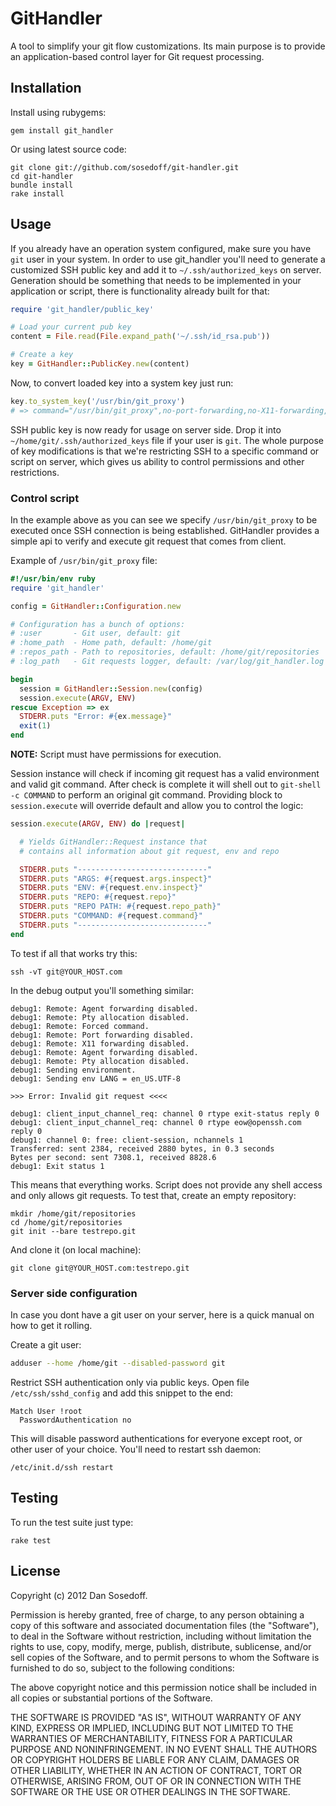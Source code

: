 # GitHandler

A tool to simplify your git flow customizations. Its main purpose is to provide an
application-based control layer for Git request processing.

## Installation

Install using rubygems:

```
gem install git_handler
```

Or using latest source code:

```
git clone git://github.com/sosedoff/git-handler.git
cd git-handler
bundle install
rake install
```

## Usage

If you already have an operation system configured, make sure you have ```git```
user in your system. In order to use git_handler you'll need to generate a customized SSH public key and 
add it to ```~/.ssh/authorized_keys``` on server. Generation should be something 
that needs to be implemented in your application or script, there is functionality already
built for that:

```ruby
require 'git_handler/public_key'

# Load your current pub key
content = File.read(File.expand_path('~/.ssh/id_rsa.pub'))

# Create a key
key = GitHandler::PublicKey.new(content)
```

Now, to convert loaded key into a system key just run:

```ruby
key.to_system_key('/usr/bin/git_proxy')
# => command="/usr/bin/git_proxy",no-port-forwarding,no-X11-forwarding,no-agent-forwarding,no-pty ssh-rsa AAAAB3NzaC1yc2EAAAADAQABAAABAQDNjN3ZUOoosWeuJ7KczE5FAOzwZ+Z51KSQvqTCb7ccBi4u+pPYcGEYr2t0cx/BUcx/ZGE8ih+zxN1qM8KmM0uluuy54itHsKFdAwoibkbG22fQc2DY0RmktXXB/w6LxmFuQrmz0fkcbkE39pm5k6Nw6mqks5HjM7aDXRdwM8fSrq0PjfUNiESIrIAeEMGhtZFaj+WZVMfXaIlgzxZsAUpUULhN4j069v8VgxWyyOUT+gwcQB8lVc0BVYhptlFaJBtwhfWvOAviSuK7Cpjh60NdkZ3R2QYeh6wb6fF+KGCkM4iED4PZ1Ep8fRzrbCHky4VHSOyOvg9qKcgP1h+e+diD 
```

SSH public key is now ready for usage on server side. Drop it into ```~/home/git/.ssh/authorized_keys``` file
if your user is ```git```. The whole purpose of key modifications is that we're 
restricting SSH to a specific command or script on server, which gives us ability
to control permissions and other restrictions.

### Control script

In the example above as you can see we specify ```/usr/bin/git_proxy``` to be 
executed once SSH connection is being established. GitHandler provides a simple
api to verify and execute git request that comes from client. 

Example of ```/usr/bin/git_proxy``` file:

```ruby
#!/usr/bin/env ruby
require 'git_handler'

config = GitHandler::Configuration.new

# Configuration has a bunch of options:
# :user       - Git user, default: git
# :home_path  - Home path, default: /home/git
# :repos_path - Path to repositories, default: /home/git/repositories
# :log_path   - Git requests logger, default: /var/log/git_handler.log

begin
  session = GitHandler::Session.new(config)
  session.execute(ARGV, ENV)
rescue Exception => ex
  STDERR.puts "Error: #{ex.message}"
  exit(1)
end
```

**NOTE:** Script must have permissions for execution.

Session instance will check if incoming git request has a valid environment and 
valid git command. After check is complete it will shell out to ```git-shell -c COMMAND```
to perform an original git command. Providing block to ```session.execute``` will 
override default and allow you to control the logic:

```ruby
session.execute(ARGV, ENV) do |request|

  # Yields GitHandler::Request instance that
  # contains all information about git request, env and repo

  STDERR.puts "-----------------------------"
  STDERR.puts "ARGS: #{request.args.inspect}"
  STDERR.puts "ENV: #{request.env.inspect}"
  STDERR.puts "REPO: #{request.repo}"
  STDERR.puts "REPO PATH: #{request.repo_path}"
  STDERR.puts "COMMAND: #{request.command}"
  STDERR.puts "-----------------------------"
end
```

To test if all that works try this:

```
ssh -vT git@YOUR_HOST.com
```

In the debug output you'll something similar:

```
debug1: Remote: Agent forwarding disabled.
debug1: Remote: Pty allocation disabled.
debug1: Remote: Forced command.
debug1: Remote: Port forwarding disabled.
debug1: Remote: X11 forwarding disabled.
debug1: Remote: Agent forwarding disabled.
debug1: Remote: Pty allocation disabled.
debug1: Sending environment.
debug1: Sending env LANG = en_US.UTF-8

>>> Error: Invalid git request <<<<

debug1: client_input_channel_req: channel 0 rtype exit-status reply 0
debug1: client_input_channel_req: channel 0 rtype eow@openssh.com reply 0
debug1: channel 0: free: client-session, nchannels 1
Transferred: sent 2384, received 2880 bytes, in 0.3 seconds
Bytes per second: sent 7308.1, received 8828.6
debug1: Exit status 1
```

This means that everything works. Script does not provide any shell access and
only allows git requests. To test that, create an empty repository:

```
mkdir /home/git/repositories
cd /home/git/repositories
git init --bare testrepo.git
```

And clone it (on local machine):

```
git clone git@YOUR_HOST.com:testrepo.git
```

### Server side configuration

In case you dont have a git user on your server, here is a quick manual
on how to get it rolling.

Create a git user:

```bash
adduser --home /home/git --disabled-password git
```

Restrict SSH authentication only via public keys. Open file ```/etc/ssh/sshd_config``` and 
add this snippet to the end:

```
Match User !root
  PasswordAuthentication no
```

This will disable password authentications for everyone except root, or other user
of your choice. You'll need to restart ssh daemon:

```
/etc/init.d/ssh restart
```

## Testing

To run the test suite just type:

```
rake test
```

## License

Copyright (c) 2012 Dan Sosedoff.

Permission is hereby granted, free of charge, to any person obtaining a copy of this software and associated documentation files (the "Software"), to deal in the Software without restriction, including without limitation the rights to use, copy, modify, merge, publish, distribute, sublicense, and/or sell copies of the Software, and to permit persons to whom the Software is furnished to do so, subject to the following conditions:

The above copyright notice and this permission notice shall be included in all copies or substantial portions of the Software.

THE SOFTWARE IS PROVIDED "AS IS", WITHOUT WARRANTY OF ANY KIND, EXPRESS OR IMPLIED, INCLUDING BUT NOT LIMITED TO THE WARRANTIES OF MERCHANTABILITY, FITNESS FOR A PARTICULAR PURPOSE AND NONINFRINGEMENT. IN NO EVENT SHALL THE AUTHORS OR COPYRIGHT HOLDERS BE LIABLE FOR ANY CLAIM, DAMAGES OR OTHER LIABILITY, WHETHER IN AN ACTION OF CONTRACT, TORT OR OTHERWISE, ARISING FROM, OUT OF OR IN CONNECTION WITH THE SOFTWARE OR THE USE OR OTHER DEALINGS IN THE SOFTWARE.